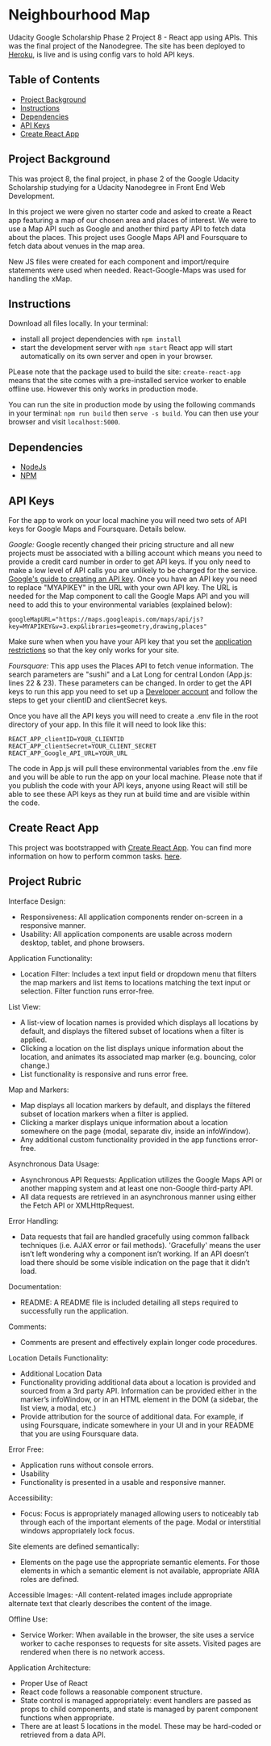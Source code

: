 # Neighbourhood Map

Udacity Google Scholarship Phase 2 Project 8 - React app using APIs. This was the final project of the Nanodegree. The site has been deployed to [Heroku](https://london-sushi-neighbourhood-map.herokuapp.com/), is live and is using config vars to hold API keys.

## Table of Contents

* [Project Background](#projectbackground)
* [Instructions](#instructions)
* [Dependencies](#dependencies)
* [API Keys](#apikeys)
* [Create React App](#createreactapp)

## Project Background

This was project 8, the final project, in phase 2 of the Google Udacity Scholarship studying for a Udacity Nanodegree in Front End Web Development.

In this project we were given no starter code and asked to create a React app featuring a map of our chosen area and places of interest. We were to use a Map API such as Google and another third party API to fetch data about the places. This project uses Google Maps API and Foursquare to fetch data about venues in the map area.

New JS files were created for each component and import/require statements were used when needed. React-Google-Maps was used for handling the xMap.

## Instructions

Download all files locally.
In your terminal:
* install all project dependencies with `npm install`
* start the development server with `npm start`
React app will start automatically on its own server and open in your browser.

PLease note that the package used to build the site: `create-react-app` means that the site comes with a pre-installed service worker to enable offline use. However this only works in production mode.

You can run the site in production mode by using the following commands in your terminal: `npm run build` then `serve -s build`. You can then use your browser and visit `localhost:5000`.

## Dependencies

* [NodeJs](https://nodejs.org/en/)
* [NPM](https://www.npmjs.com/)

## API Keys

For the app to work on your local machine you will need two sets of API keys for Google Maps and Foursquare. Details below.

*Google:* Google recently changed their pricing structure and all new projects must be associated with a billing account which means you need to provide a credit card number in order to get API keys. If you only need to make a low level of API calls you are unlikely to be charged for the service. [Google's guide to creating an API key](https://cloud.google.com/docs/authentication/api-keys?hl=en-GB&visit_id=636767026743844950-1464672799&rd=1). Once you have an API key you need to replace "MYAPIKEY" in the URL with your own API key. The URL is needed for the Map component to call the Google Maps API and you will need to add this to your environmental variables (explained below):

`googleMapURL="https://maps.googleapis.com/maps/api/js?key=MYAPIKEY&v=3.exp&libraries=geometry,drawing,places"`

Make sure when when you have your API key that you set the [application restrictions](https://developers.google.com/maps/api-key-best-practices) so that the key only works for your site.

*Foursquare:* This app uses the Places API to fetch venue information. The search parameters are "sushi" and a Lat Long for central London (App.js: lines 22 & 23). These parameters can be changed. In order to get the API keys to run this app you need to set up a [Developer account](https://developer.foursquare.com/docs/api) and follow the steps to get your clientID and clientSecret keys.

Once you have all the API keys you will need to create a .env file in the root directory of your app. In this file it will need to look like this:

```
REACT_APP_clientID=YOUR_CLIENTID
REACT_APP_clientSecret=YOUR_CLIENT_SECRET
REACT_APP_Google_API_URL=YOUR_URL
```

The code in App.js will pull these environmental variables from the .env file and you will be able to run the app on your local machine. Please note that if you publish the code with your API keys, anyone using React will still be able to see these API keys as they run at build time and are visible within the code.

## Create React App

This project was bootstrapped with [Create React App](https://github.com/facebookincubator/create-react-app). You can find more information on how to perform common tasks. [here](https://github.com/facebookincubator/create-react-app/blob/master/packages/react-scripts/template/README.md).

## Project Rubric

Interface Design:
- Responsiveness: All application components render on-screen in a responsive manner.
- Usability: All application components are usable across modern desktop, tablet, and phone browsers.

Application Functionality:
- Location Filter:
Includes a text input field or dropdown menu that filters the map markers and list items to locations matching the text input or selection. Filter function runs error-free.

List View:
- A list-view of location names is provided which displays all locations by default, and displays the filtered subset of locations when a filter is applied.
- Clicking a location on the list displays unique information about the location, and animates its associated map marker (e.g. bouncing, color change.)
- List functionality is responsive and runs error free.

Map and Markers:
- Map displays all location markers by default, and displays the filtered subset of location markers when a filter is applied.
- Clicking a marker displays unique information about a location somewhere on the page (modal, separate div, inside an infoWindow).
- Any additional custom functionality provided in the app functions error-free.

Asynchronous Data Usage:
- Asynchronous API Requests: Application utilizes the Google Maps API or another mapping system and at least one non-Google third-party API.
- All data requests are retrieved in an asynchronous manner using either the Fetch API or XMLHttpRequest.

Error Handling:
- Data requests that fail are handled gracefully using common fallback techniques (i.e. AJAX error or fail methods). 'Gracefully' means the user isn’t left wondering why a component isn’t working. If an API doesn’t load there should be some visible indication on the page that it didn’t load.

Documentation:
- README: A README file is included detailing all steps required to successfully run the application.

Comments:
- Comments are present and effectively explain longer code procedures.

Location Details Functionality:
- Additional Location Data
- Functionality providing additional data about a location is provided and sourced from a 3rd party API. Information can be provided either in the marker’s infoWindow, or in an HTML element in the DOM (a sidebar, the list view, a modal, etc.)
- Provide attribution for the source of additional data. For example, if using Foursquare, indicate somewhere in your UI and in your README that you are using Foursquare data.

Error Free:
- Application runs without console errors.
- Usability
- Functionality is presented in a usable and responsive manner.

Accessibility:
- Focus: Focus is appropriately managed allowing users to noticeably tab through each of the important elements of the page. Modal or interstitial windows appropriately lock focus.

Site elements are defined semantically:
- Elements on the page use the appropriate semantic elements. For those elements in which a semantic element is not available, appropriate ARIA roles are defined.

Accessible Images:
-All content-related images include appropriate alternate text that clearly describes the content of the image.

Offline Use:
- Service Worker: When available in the browser, the site uses a service worker to cache responses to requests for site assets. Visited pages are rendered when there is no network access.

Application Architecture:
- Proper Use of React
- React code follows a reasonable component structure.
- State control is managed appropriately: event handlers are passed as props to child components, and state is managed by parent component functions when appropriate.
- There are at least 5 locations in the model. These may be hard-coded or retrieved from a data API.
